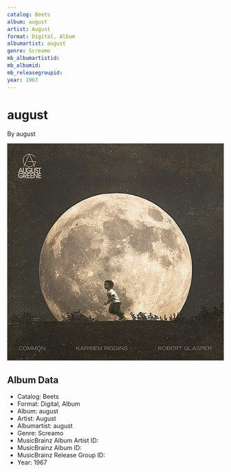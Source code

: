 ```yaml
---
catalog: Beets
album: august
artist: August
format: Digital, Album
albumartist: august
genre: Screamo
mb_albumartistid: 
mb_albumid: 
mb_releasegroupid: 
year: 1967
---
```


# august

By august

![](../../assets/beetscovers/August-august.jpg)

## Album Data

- Catalog: Beets
- Format: Digital, Album
- Album: august
- Artist: August
- Albumartist: august
- Genre: Screamo
- MusicBrainz Album Artist ID: 
- MusicBrainz Album ID: 
- MusicBrainz Release Group ID: 
- Year: 1967

